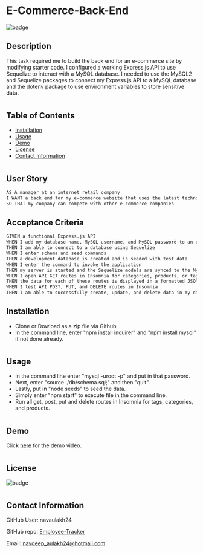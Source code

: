 # E-Commerce-Back-End
![badge](https://img.shields.io/badge/license-MIT-orange)

## Description
This task required me to build the back end for an e-commerce site by modifying starter code. I configured a working Express.js API to use Sequelize to interact with a MySQL database. I needed to use the MySQL2 and Sequelize packages to connect my Express.js API to a MySQL database and the dotenv package to use environment variables to store sensitive data.

#
## Table of Contents
* [Installation](#installation)
* [Usage](#usage)
* [Demo](#demo)
* [License](#license)
* [Contact Information](#contact-information)
#

## User Story
```md
AS A manager at an internet retail company
I WANT a back end for my e-commerce website that uses the latest technologies
SO THAT my company can compete with other e-commerce companies
```

## Acceptance Criteria
```md
GIVEN a functional Express.js API
WHEN I add my database name, MySQL username, and MySQL password to an environment variable file
THEN I am able to connect to a database using Sequelize
WHEN I enter schema and seed commands
THEN a development database is created and is seeded with test data
WHEN I enter the command to invoke the application
THEN my server is started and the Sequelize models are synced to the MySQL database
WHEN I open API GET routes in Insomnia for categories, products, or tags
THEN the data for each of these routes is displayed in a formatted JSON
WHEN I test API POST, PUT, and DELETE routes in Insomnia
THEN I am able to successfully create, update, and delete data in my database
```

## Installation
- Clone or Dowload as a zip file via Github
- In the command line, enter "npm install inquirer" and "npm install mysql" if not done already.
#

## Usage
- In the command line enter "mysql -uroot -p" and put in that password.
- Next, enter "source ./db/schema.sql;" and then "quit".
- Lastly, put in "node seeds" to seed the data.
- Simply enter "npm start" to execute file in the command line.
- Run all get, post, put and delete routes in Insomnia for tags, categories, and products.
#

## Demo
Click [here](https://drive.google.com/file/d/18ToW4OAJgNzs3VWn0GWOiWZgrUxQJ1Wd/view) for the demo video.
#
## License 
![badge](https://img.shields.io/badge/license-MIT-orange) 
#

## Contact Information

GitHub User: navaulakh24

GitHub repo: [Employee-Tracker](https://github.com/navaulakh24/E-Commerce-Back-End)

Email: navdeep_aulakh24@hotmail.com

